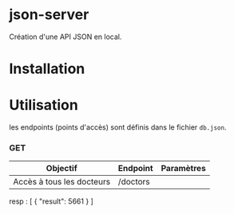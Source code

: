 # json-server

Création d'une API JSON en local.


# Installation

# Utilisation

les endpoints (points d'accès) sont définis dans le fichier `db.json`.

### GET

| Objectif | Endpoint | Paramètres |
| -------- | -------- | ---------- |
| Accès à tous les docteurs | /doctors |













resp : [ {
    "result": 5661
} ]